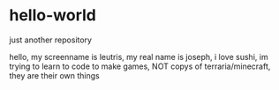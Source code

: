 # hello-world
just another repository

hello, my screenname is leutris, my real name is joseph, i love sushi, im trying to learn to code to make games, NOT copys of terraria/minecraft, they are their own things
